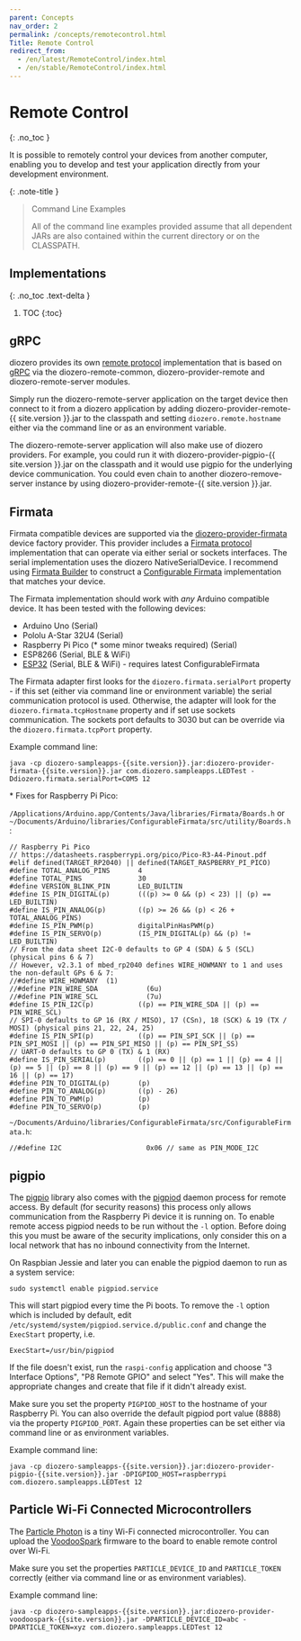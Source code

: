 ```yaml
---
parent: Concepts
nav_order: 2
permalink: /concepts/remotecontrol.html
Title: Remote Control
redirect_from:
  - /en/latest/RemoteControl/index.html
  - /en/stable/RemoteControl/index.html
---
```


# Remote Control
{: .no_toc }

It is possible to remotely control your devices from another computer, enabling you to develop and
test your application directly from your development environment.

{: .note-title }
> Command Line Examples
>
> All of the command line examples provided assume that all dependent JARs are also contained within
the current directory or on the CLASSPATH.

## Implementations
{: .no_toc .text-delta }

1. TOC
{:toc}

## gRPC

diozero provides its own [remote protocol](https://github.com/mattjlewis/diozero/blob/main/diozero-remote-common/src/main/proto/diozero.proto)
implementation that is based on [gRPC](https://grpc.io) via the diozero-remote-common,
diozero-provider-remote and diozero-remote-server modules.

Simply run the diozero-remote-server application on the target device then connect to it from a
diozero application by adding diozero-provider-remote-{{ site.version }}.jar to the classpath and
setting `diozero.remote.hostname` either via the command line or as an environment variable.

The diozero-remote-server application will also make use of diozero providers. For example, you
could run it with diozero-provider-pigpio-{{ site.version }}.jar on the classpath and it would use
pigpio for the underlying device communication. You could even chain to another
diozero-remove-server instance by using diozero-provider-remote-{{ site.version }}.jar.

## Firmata

Firmata compatible devices are supported via the
[diozero-provider-firmata](https://github.com/mattjlewis/diozero/tree/master/diozero-provider-firmata)
device factory provider. This provider includes a [Firmata protocol](https://github.com/firmata/protocol)
implementation that can operate via either serial or sockets interfaces. The serial implementation
uses the diozero NativeSerialDevice. I recommend using [Firmata Builder](http://firmatabuilder.com)
to construct a [Configurable Firmata](https://github.com/firmata/ConfigurableFirmata) implementation
that matches your device.

The Firmata implementation should work with _any_ Arduino compatible device. It has been tested with
the following devices:

* Arduino Uno (Serial)
* Pololu A-Star 32U4 (Serial)
* Raspberry Pi Pico (\* some minor tweaks required) (Serial)
* ESP8266 (Serial, BLE & WiFi)
* [ESP32](https://www.espressif.com/en/products/socs/esp32) (Serial, BLE & WiFi) - requires latest ConfigurableFirmata

The Firmata adapter first looks for the `diozero.firmata.serialPort` property - if this set (either via
command line or environment variable) the serial communication protocol is used. Otherwise, the
adapter will look for the `diozero.firmata.tcpHostname` property and if set use sockets communication.
The sockets port defaults to 3030 but can be override via the `diozero.firmata.tcpPort` property.

Example command line:

```shell
java -cp diozero-sampleapps-{{site.version}}.jar:diozero-provider-firmata-{{site.version}}.jar com.diozero.sampleapps.LEDTest -Ddiozero.firmata.serialPort=COM5 12
```

\* Fixes for Raspberry Pi Pico:

`/Applications/Arduino.app/Contents/Java/libraries/Firmata/Boards.h` or `~/Documents/Arduino/libraries/ConfigurableFirmata/src/utility/Boards.h`:

```
// Raspberry Pi Pico
// https://datasheets.raspberrypi.org/pico/Pico-R3-A4-Pinout.pdf
#elif defined(TARGET_RP2040) || defined(TARGET_RASPBERRY_PI_PICO)
#define TOTAL_ANALOG_PINS       4
#define TOTAL_PINS              30
#define VERSION_BLINK_PIN       LED_BUILTIN
#define IS_PIN_DIGITAL(p)       (((p) >= 0 && (p) < 23) || (p) == LED_BUILTIN)
#define IS_PIN_ANALOG(p)        ((p) >= 26 && (p) < 26 + TOTAL_ANALOG_PINS)
#define IS_PIN_PWM(p)           digitalPinHasPWM(p)
#define IS_PIN_SERVO(p)         (IS_PIN_DIGITAL(p) && (p) != LED_BUILTIN)
// From the data sheet I2C-0 defaults to GP 4 (SDA) & 5 (SCL) (physical pins 6 & 7)
// However, v2.3.1 of mbed_rp2040 defines WIRE_HOWMANY to 1 and uses the non-default GPs 6 & 7:
//#define WIRE_HOWMANY	(1)
//#define PIN_WIRE_SDA            (6u)
//#define PIN_WIRE_SCL            (7u)
#define IS_PIN_I2C(p)           ((p) == PIN_WIRE_SDA || (p) == PIN_WIRE_SCL)
// SPI-0 defaults to GP 16 (RX / MISO), 17 (CSn), 18 (SCK) & 19 (TX / MOSI) (physical pins 21, 22, 24, 25)
#define IS_PIN_SPI(p)           ((p) == PIN_SPI_SCK || (p) == PIN_SPI_MOSI || (p) == PIN_SPI_MISO || (p) == PIN_SPI_SS)
// UART-0 defaults to GP 0 (TX) & 1 (RX)
#define IS_PIN_SERIAL(p)        ((p) == 0 || (p) == 1 || (p) == 4 || (p) == 5 || (p) == 8 || (p) == 9 || (p) == 12 || (p) == 13 || (p) == 16 || (p) == 17)
#define PIN_TO_DIGITAL(p)       (p)
#define PIN_TO_ANALOG(p)        ((p) - 26)
#define PIN_TO_PWM(p)           (p)
#define PIN_TO_SERVO(p)         (p)
```

`~/Documents/Arduino/libraries/ConfigurableFirmata/src/ConfigurableFirmata.h`:

```
//#define I2C                     0x06 // same as PIN_MODE_I2C
```

## pigpio

The [pigpio](http://abyz.me.uk/rpi/pigpio/) library also comes with the
[pigpiod](http://abyz.me.uk/rpi/pigpio/pigpiod.html) daemon process for remote access.
By default (for security reasons) this process only allows communication from the Raspberry Pi
device it is running on.
To enable remote access pigpiod needs to be run without the `-l` option.
Before doing this you must be aware of the security implications, only consider this on a local
network that has no inbound connectivity from the Internet.

On Raspbian Jessie and later you can enable the pigpiod daemon to run as a system service:

```shell
sudo systemctl enable pigpiod.service
```

This will start pigpiod every time the Pi boots. To remove the `-l` option which is included by
default, edit `/etc/systemd/system/pigpiod.service.d/public.conf` and change the `ExecStart` property, i.e.

```
ExecStart=/usr/bin/pigpiod
```

If the file doesn't exist, run the `raspi-config` application and choose "3 Interface Options",
"P8 Remote GPIO" and select "Yes". This will make the appropriate changes and create that file if
it didn't already exist.

Make sure you set the property `PIGPIOD_HOST` to the hostname of your Raspberry Pi.
You can also override the default pigpiod port value (8888) via the property `PIGPIOD_PORT`.
Again these properties can be set either via command line or as environment variables.

Example command line:

```shell
java -cp diozero-sampleapps-{{site.version}}.jar:diozero-provider-pigpio-{{site.version}}.jar -DPIGPIOD_HOST=raspberrypi com.diozero.sampleapps.LEDTest 12
```

## Particle Wi-Fi Connected Microcontrollers

The [Particle Photon](https://www.particle.io/products/hardware/photon-wifi-dev-kit) is a tiny Wi-Fi
connected microcontroller.
You can upload the [VoodooSpark](https://github.com/voodootikigod/voodoospark) firmware to the board
to enable remote control over Wi-Fi.

Make sure you set the properties `PARTICLE_DEVICE_ID` and `PARTICLE_TOKEN` correctly (either via
command line or as environment variables).

Example command line:

```shell
java -cp diozero-sampleapps-{{site.version}}.jar:diozero-provider-voodoospark-{{site.version}}.jar -DPARTICLE_DEVICE_ID=abc -DPARTICLE_TOKEN=xyz com.diozero.sampleapps.LEDTest 12
```
